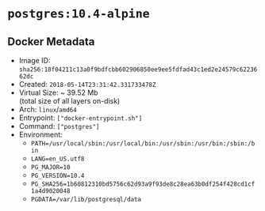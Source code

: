 # `postgres:10.4-alpine`

## Docker Metadata

- Image ID: `sha256:18f04211c13a0f9bdfcbb602906850ee9ee5fdfad43c1ed2e24579c6223662dc`
- Created: `2018-05-14T23:31:42.331733478Z`
- Virtual Size: ~ 39.52 Mb  
  (total size of all layers on-disk)
- Arch: `linux`/`amd64`
- Entrypoint: `["docker-entrypoint.sh"]`
- Command: `["postgres"]`
- Environment:
  - `PATH=/usr/local/sbin:/usr/local/bin:/usr/sbin:/usr/bin:/sbin:/bin`
  - `LANG=en_US.utf8`
  - `PG_MAJOR=10`
  - `PG_VERSION=10.4`
  - `PG_SHA256=1b60812310bd5756c62d93a9f93de8c28ea63b0df254f428cd1cf1a4d9020048`
  - `PGDATA=/var/lib/postgresql/data`
